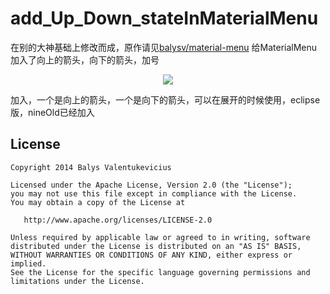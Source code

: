 # add_Up_Down_stateInMaterialMenu
在别的大神基础上修改而成，原作请见[balysv/material-menu][1]
给MaterialMenu加入了向上的箭头，向下的箭头，加号

<p align="center">
  <img src="art/mm.gif" />
</p>

加入，一个是向上的箭头，一个是向下的箭头，可以在展开的时候使用，eclipse版，nineOld已经加入


License
-----------

```
Copyright 2014 Balys Valentukevicius

Licensed under the Apache License, Version 2.0 (the "License");
you may not use this file except in compliance with the License.
You may obtain a copy of the License at

   http://www.apache.org/licenses/LICENSE-2.0

Unless required by applicable law or agreed to in writing, software
distributed under the License is distributed on an "AS IS" BASIS,
WITHOUT WARRANTIES OR CONDITIONS OF ANY KIND, either express or implied.
See the License for the specific language governing permissions and
limitations under the License.
```

[1]:https://github.com/balysv/material-menu

